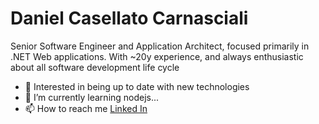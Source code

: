 <h1> Daniel Casellato Carnasciali </h1>

Senior Software Engineer and Application Architect, focused primarily in .NET Web applications. 
With ~20y experience, and always enthusiastic about all software development life cycle

- 👀 Interested in being up to date with new technologies
- 🌱 I’m currently learning nodejs...
- 📫 How to reach me 
<a href="www.linkedin.com/in/dcarnasciali">Linked In</a>


<!---
dcarnasciali/dcarnasciali is a ✨ special ✨ repository because its `README.md` (this file) appears on your GitHub profile.
You can click the Preview link to take a look at your changes.
--->
